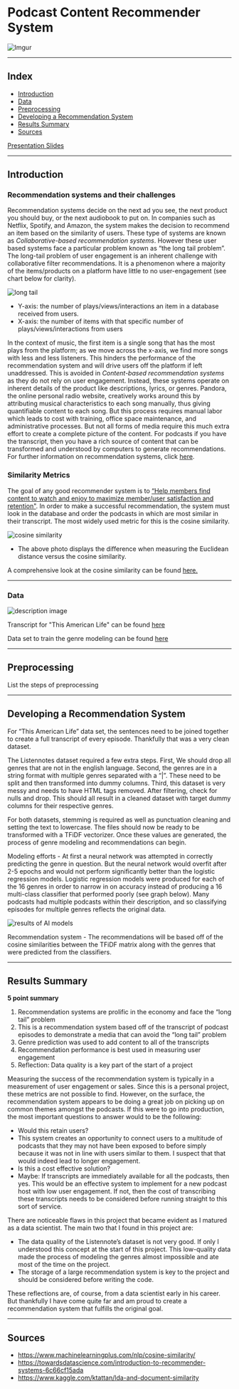 

# Podcast Content Recommender System
![Imgur](https://i.imgur.com/4wCsqh6.png)
___________________________
## Index

- [Introduction](https://github.com/cspalding93/Podcast-Recommender-System#introduction)
- [Data](https://github.com/cspalding93/Podcast-Recommender-System#data)
- [Preprocessing](https://github.com/cspalding93/Podcast-Recommender-System#preprocessing)
- [Developing a Recommendation System](https://github.com/cspalding93/Podcast-Recommender-System#developing-a-recommendation-system)
- [Results Summary](https://github.com/cspalding93/Podcast-Recommender-System#results-summary)
- [Sources](https://github.com/cspalding93/Podcast-Recommender-System#sources)

[Presentation Slides](https://docs.google.com/presentation/d/1Qy40fhh0Euq8YckrmwKK_Z4MhWib4W0FKJwAOCMsefc/edit?usp=sharing)

_________________________
## Introduction  
   
### Recommendation systems and their challenges
Recommendation systems decide on the next ad you see, the next product you should buy, or the next audiobook to put on. In companies such as Netflix, Spotify, and Amazon, the system makes the decision to recommend an item based on the similarity of users. These type of systems are known as *Collaborative-based recommendation systems*. However these user based systems face a particular problem known as “the long tail problem”. The long-tail problem of user engagement is an inherent challenge with collaborative filter recommendations. It is a phenomenon where a majority of the items/products on a platform have little to no user-engagement (see chart below for clarity).

![long tail](https://i.imgur.com/1FAgk81.png)
- Y-axis: the number of plays/views/interactions an item in a database received from users.
- X-axis: the number of items with that specific number of plays/views/interactions from users

In the context of music, the first item is a single song that has the most plays from the platform; as we move across the x-axis, we find more songs with less and less listeners. This hinders the performance of the recommendation system and will drive users off the platform if left unaddressed. This is avoided in *Content-based recommendation systems* as they do not rely on user engagement. Instead, these systems operate on inherent details of the product like descriptions, lyrics, or genres. Pandora, the online personal radio website, creatively works around this by attributing musical characteristics to each song manually, thus giving quantifiable content to each song. But this process requires manual labor which leads to cost with training, office space maintenance, and administrative processes. But not all forms of media require this much extra effort to create a complete picture of the content. For podcasts if you have the transcript, then you have a rich source of content that can be transformed and understood by computers to generate recommendations. For further information on recommendation systems, click [here](https://towardsdatascience.com/introduction-to-recommender-systems-6c66cf15ada).

### Similarity Metrics

The goal of any good recommender system is to [“Help members find content to watch and enjoy to maximize member/user satisfaction and retention"](https://www.slideshare.net/moustaki/some-pitfalls-of-distributed-learning). In order to make a successful recommendation, the system must look in the database and order the podcasts in which are most similar in their transcript. The most widely used metric for this is the cosine similarity.

![cosine similarity](https://i.imgur.com/L7jes3w.png)
- The above photo displays the difference when measuring the Euclidean distance versus the cosine similarity.

A comprehensive look at the cosine similarity can be found [here.](https://www.machinelearningplus.com/nlp/cosine-similarity/)
_________________________
### Data
![description image](https://i.imgur.com/EKTgCG7.png)

Transcript for "This American Life" can be found [here](https://data.world/cjewell/this-american-life-transcripts)

Data set to train the genre modeling can be found [here](https://www.kaggle.com/listennotes/all-podcast-episodes-published-in-december-2017)
_________________________
## Preprocessing
List the steps of preprocessing

_________________________
## Developing a Recommendation System 
For “This American Life” data set, the sentences need to be joined together to create a full transcript of every episode. Thankfully that was a very clean dataset. 

The Listennotes dataset required a few extra steps. First, We should drop all genres that are not in the english language. Second, the genres are in a string format with multiple genres separated with a “|”. These need to be split and then transformed into dummy columns. Third, this dataset is very messy and needs to have HTML tags removed. After filtering, check for nulls and drop. This should all result in a cleaned dataset with target dummy columns for their respective genres.

For both datasets, stemming is required as well as punctuation cleaning and setting the text to lowercase. The files should now be ready to be transformed with a TFiDF vectorizer. Once these values are generated, the process of genre modeling and recommendations can begin.

Modeling efforts - At first a neural network was attempted in correctly predicting the genre in question. But the neural network would overfit after 2-5 epochs and would not perform significantly better than the logistic regression models. Logistic regression models were produced for each of the 16 genres in order to narrow in on accuracy instead of producing a 16 multi-class classifier that performed poorly (see graph below). Many podcasts had multiple podcasts within their description, and so classifying episodes for multiple genres reflects the original data.

![results of AI models](https://i.imgur.com/IVQzB8t.png)

Recommendation system - The recommendations will be based off of the cosine similarities between the TFiDF matrix along with the genres that were predicted from the classifiers. 
_________________________
## Results Summary

**5 point summary**
1. Recommendation systems are prolific in the economy and face the “long tail” problem
2. This is a recommendation system based off of the transcript of podcast episodes to demonstrate a media that can avoid the “long tail” problem
3. Genre prediction was used to add content to all of the transcripts
4. Recommendation performance is best used in measuring user engagement
5. Reflection: Data quality is a key part of the start of a project 

Measuring the success of the recommendation system is typically in a measurement of user engagement or sales. Since this is a personal project, these metrics are not possible to find. However, on the surface, the recommendation system appears to be doing a great job on picking up on common themes amongst the podcasts. If this were to go into production, the most important questions to answer would to be the following:

- Would this retain users?
 - This system creates an opportunity to connect users to a multitude of podcasts that they may not have been exposed to before simply because it was not in line with users similar to them. I suspect that that would indeed lead to longer engagement. 
- Is this a cost effective solution?
 - Maybe: If transcripts are immediately available for all the podcasts, then yes. This would be an effective system to implement for a new podcast host with low user engagement. If not, then the cost of transcribing these transcripts needs to be considered before running straight to this sort of service.

There are noticeable flaws in this project that became evident as I matured as a data scientist. The main two that I found in this project are:

- The data quality of the Listennote’s dataset is not very good. If only I understood this concept at the start of this project. This low-quality data made the process of modeling the genres almost impossible and ate most of the time on the project. 
- The storage of a large recommendation system is key to the project and should be considered before writing the code. 
 
These reflections are, of course, from a data scientist early in his career. But thankfully I have come quite far and am proud to create a recommendation system that fulfills the original goal. 
_________________________
## Sources

- https://www.machinelearningplus.com/nlp/cosine-similarity/
- https://towardsdatascience.com/introduction-to-recommender-systems-6c66cf15ada
- https://www.kaggle.com/ktattan/lda-and-document-similarity
